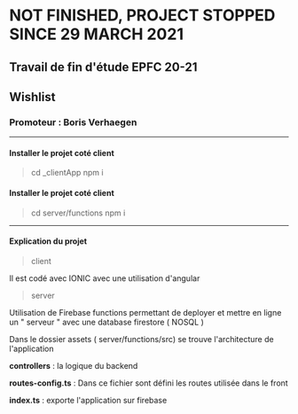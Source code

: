 # NOT FINISHED, PROJECT STOPPED SINCE 29 MARCH 2021 

## Travail de fin d'étude EPFC 20-21

##  Wishlist

### Promoteur : Boris Verhaegen

***

#### Installer le projet coté client
> cd _clientApp
> npm i

#### Installer le projet coté client
> cd server/functions
> npm i

***

#### Explication du projet

> client
>
Il est codé avec IONIC avec une utilisation d'angular

> server
>
Utilisation de Firebase functions permettant de deployer et mettre en ligne un " serveur " avec une database firestore ( NOSQL )

Dans le dossier assets ( server/functions/src) se trouve l'architecture de l'application

__controllers__ : la logique du backend 

 __routes-config.ts__  : Dans ce fichier sont défini les routes utilisée dans le front 

 
__index.ts__ : exporte l'application sur firebase


